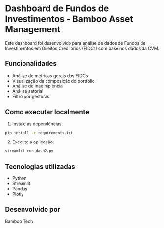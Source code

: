 # Dashboard de Fundos de Investimentos - Bamboo Asset Management

Este dashboard foi desenvolvido para análise de dados de Fundos de Investimentos em Direitos Creditórios (FIDCs) com base nos dados da CVM.

## Funcionalidades

- Análise de métricas gerais dos FIDCs
- Visualização da composição do portfólio
- Análise de inadimplência
- Análise setorial
- Filtro por gestoras

## Como executar localmente

1. Instale as dependências:
```bash
pip install -r requirements.txt
```

2. Execute a aplicação:
```bash
streamlit run dash2.py
```

## Tecnologias utilizadas

- Python
- Streamlit
- Pandas
- Plotly

## Desenvolvido por
Bamboo Tech 